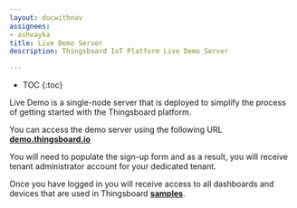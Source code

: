 ```yaml
---
layout: docwithnav
assignees:
- ashvayka
title: Live Demo Server
description: Thingsboard IoT Platform Live Demo Server

---
```


* TOC
{:toc}

Live Demo is a single-node server that is deployed to simplify the process of getting started with the Thingsboard platform.

You can access the demo server using the following URL [**demo.thingsboard.io**](https://demo.thingsboard.io/signup)

You will need to populate the sign-up form and as a result, you will receive tenant administrator account for your dedicated tenant.

Once you have logged in you will receive access to all dashboards and devices that are used in Thingsboard [**samples**](/docs/samples/).